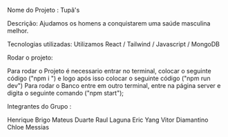Nome do Projeto :
Tupã's

Descrição:
Ajudamos os homens a conquistarem uma saúde masculina melhor. 

Tecnologias utilizadas:
Utilizamos React / Tailwind / Javascript / MongoDB 

Rodar o projeto:

Para rodar o Projeto é necessario entrar no terminal, colocar o seguinte código ("npm i ") e logo após isso colocar o seguinte código ("npm run dev")
Para rodar o Banco entre em outro terminal, entre na página server e digita o seguinte comando ("npm start");

Integrantes do Grupo : 

Henrique Brigo 
Mateus Duarte
Raul Laguna
Eric Yang 
Vitor Diamantino 
Chloe Messias 
